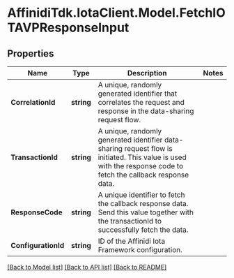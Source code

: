 # AffinidiTdk.IotaClient.Model.FetchIOTAVPResponseInput

## Properties

Name | Type | Description | Notes
------------ | ------------- | ------------- | -------------
**CorrelationId** | **string** | A unique, randomly generated identifier that correlates the request and response in the data-sharing request flow. | 
**TransactionId** | **string** | A unique, randomly generated identifier data-sharing request flow is initiated. This value is used with the response code to fetch the callback response data. | 
**ResponseCode** | **string** | A unique identifier to fetch the callback response data. Send this value together with the transactionId to successfully fetch the data. | 
**ConfigurationId** | **string** | ID of the Affinidi Iota Framework configuration. | 

[[Back to Model list]](../README.md#documentation-for-models) [[Back to API list]](../README.md#documentation-for-api-endpoints) [[Back to README]](../README.md)

